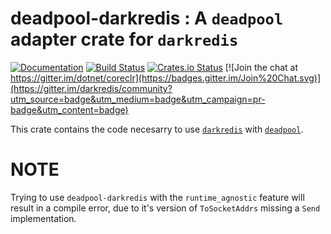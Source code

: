 # deadpool-darkredis : A `deadpool` adapter crate for `darkredis`
[![Documentation](https://docs.rs/deadpool-darkredis/badge.svg)](https://docs.rs/deadpool-darkredis) [![Build Status](https://travis-ci.org/Bunogi/deadpool-darkredis.svg?branch=master)](https://travis-ci.org/Bunogi/darkredis) [![Crates.io Status](https://img.shields.io/crates/v/deadpool-darkredis.svg)](https://crates.io/crates/deadpool-darkredis) [![Join the chat at https://gitter.im/dotnet/coreclr](https://badges.gitter.im/Join%20Chat.svg)](https://gitter.im/darkredis/community?utm_source=badge&utm_medium=badge&utm_campaign=pr-badge&utm_content=badge)

This crate contains the code necesarry to use [`darkredis`](crates.io/crates/darkredis) with [`deadpool`](https://crates.io/crates/deadpool).

# NOTE
Trying to use `deadpool-darkredis` with the `runtime_agnostic` feature will result in a compile error, due to it's version of `ToSocketAddrs` missing a `Send` implementation.
